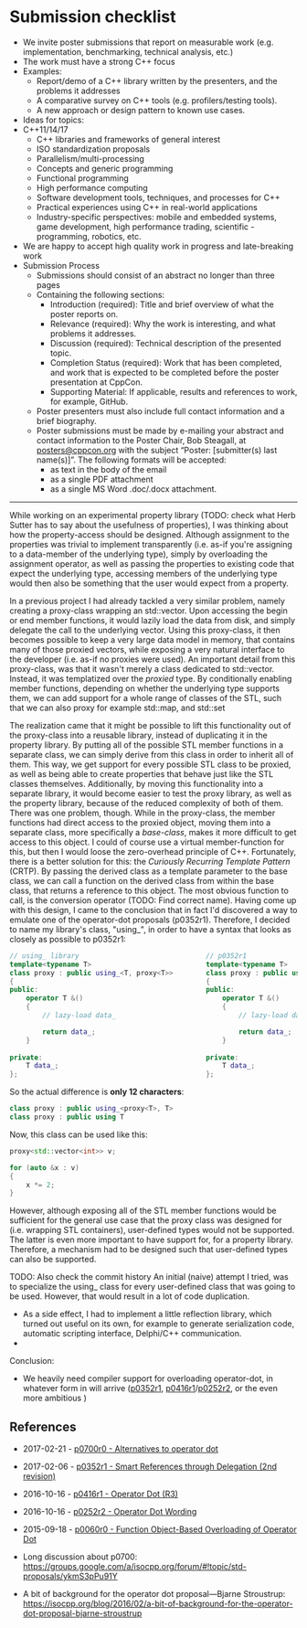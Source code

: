 Submission checklist
====================
- We invite poster submissions that report on measurable work (e.g. implementation, benchmarking, technical analysis, etc.)
- The work must have a strong C++ focus
- Examples:
    + Report/demo of a C++ library written by the presenters, and the problems it addresses
    + A comparative survey on C++ tools (e.g. profilers/testing tools).
    + A new approach or design pattern to known use cases.
- Ideas for topics:
- C++11/14/17
    + C++ libraries and frameworks of general interest
    + ISO standardization proposals
    + Parallelism/multi-processing
    + Concepts and generic programming
    + Functional programming
    + High performance computing
    + Software development tools, techniques, and processes for C++
    + Practical experiences using C++ in real-world applications
    + Industry-specific perspectives: mobile and embedded systems, game development, high performance trading, scientific - programming, robotics, etc.
- We are happy to accept high quality work in progress and late-breaking work
- Submission Process
    + Submissions should consist of an abstract no longer than three pages
    + Containing the following sections:
        * Introduction (required): Title and brief overview of what the poster reports on.
        * Relevance (required): Why the work is interesting, and what problems it addresses.
        * Discussion (required): Technical description of the presented topic.
        * Completion Status (required): Work that has been completed, and work that is expected to be completed before the poster presentation at CppCon.
        * Supporting Material: If applicable, results and references to work, for example, GitHub.
    + Poster presenters must also include full contact information and a brief biography.
    + Poster submissions must be made by e-mailing your abstract and contact information to the Poster Chair, Bob Steagall, at posters@cppcon.org with the subject “Poster: [submitter(s) last name(s)]”. The following formats will be accepted:
        * as text in the body of the email
        * as a single PDF attachment
        * as a single MS Word .doc/.docx attachment.


-----------------
While working on an experimental property library (TODO: check what Herb Sutter has to say about the usefulness of properties), I was thinking about how the property-access should be designed.
Although assignment to the properties was trivial to implement transparently (i.e. as-if you're assigning to a data-member of the underlying type), simply by overloading the assignment operator, as well as passing the properties to existing code that expect the underlying type, accessing members of the underlying type would then also be something that the user would expect from a property.

In a previous project I had already tackled a very similar problem, namely creating a proxy-class wrapping an std::vector. Upon accessing the begin or end member functions, it would lazily load the data from disk, and simply delegate the call to the underlying vector. Using this proxy-class, it then becomes possible to keep a very large data model in memory, that contains many of those proxied vectors, while exposing a very natural interface to the developer (i.e. as-if no proxies were used).
An important detail from this proxy-class, was that it wasn't merely a class dedicated to std::vector. Instead, it was templatized over the _proxied_ type. By conditionally enabling member functions, depending on whether the underlying type supports them, we can add support for a whole range of classes of the STL, such that we can also proxy for example std::map, and std::set

The realization came that it might be possible to lift this functionality out of the proxy-class into a reusable library, instead of duplicating it in the property library.
By putting all of the possible STL member functions in a separate class, we can simply derive from this class in order to inherit all of them. This way, we get support for every possible STL class to be proxied, as well as being able to create properties that behave just like the STL classes themselves.
Additionally, by moving this functionality into a separate library, it would become easier to test the proxy library, as well as the property library, because of the reduced complexity of both of them.
There was one problem, though. While in the proxy-class, the member functions had direct access to the proxied object, moving them into a separate class, more specifically a _base-class_, makes it more difficult to get access to this object. I could of course use a virtual member-function for this, but then I would loose the zero-overhead principle of C++. Fortunately, there is a better solution for this: the _Curiously Recurring Template Pattern_ (CRTP). By passing the derived class as a template parameter to the base class, we can call a function on the derived class from within the base class, that returns a reference to this object. The most obvious function to call, is the conversion operator (TODO: Find correct name).
Having come up with this design, I came to the conclusion that in fact I'd discovered a way to emulate one of the operator-dot proposals (p0352r1). Therefore, I decided to name my library's class, "using_", in order to have a syntax that looks as closely as possible to p0352r1:

```c++
// using_ library                               // p0352r1
template<typename T>                            template<typename T>
class proxy : public using_<T, proxy<T>>        class proxy : public using T
{                                               {
public:                                         public:
    operator T &()                                  operator T &()
    {                                               {
        // lazy-load data_                              // lazy-load data_

        return data_;                                   return data_;
    }                                               }
    
private:                                        private:
    T data_;                                        T data_;
};                                              };
```

So the actual difference is **only 12 characters**:
```c++
class proxy : public using_<proxy<T>, T>
class proxy : public using T
```

Now, this class can be used like this:
```c++
proxy<std::vector<int>> v;

for (auto &x : v)
{
    x *= 2;
}
```

However, although exposing all of the STL member functions would be sufficient for the general use case that the proxy class was designed for (i.e. wrapping STL containers), user-defined types would not be supported. The latter is even more important to have support for, for a property library. Therefore, a mechanism had to be designed such that user-defined types can also be supported.

TODO: Also check the commit history
An initial (naive) attempt I tried, was to specialize the using_ class for every user-defined class that was going to be used. However, that would result in a lot of code duplication.

- As a side effect, I had to implement a little reflection library, which turned out useful on its own, for example to generate serialization code, automatic scripting interface, Delphi/C++ communication.
- 
Conclusion:
- We heavily need compiler support for overloading operator-dot, in whatever form in will arrive ([p0352r1](http://wg21.link/p0352r1), [p0416r1](http://wg21.link/p0416r1)/[p0252r2](http://wg21.link/p0252r2), or the even more ambitious )

References
----------
- 2017-02-21 - [p0700r0 - Alternatives to operator dot](http://wg21.link/p0700r0)
- 2017-02-06 - [p0352r1 - Smart References through Delegation (2nd revision)](http://wg21.link/p0352r1)
- 2016-10-16 - [p0416r1 - Operator Dot (R3)](http://wg21.link/p0416r1)
- 2016-10-16 - [p0252r2 - Operator Dot Wording](http://wg21.link/p0252r2)
- 2015-09-18 - [p0060r0 - Function Object-Based Overloading of Operator Dot](http://wg21.link/p0060r0)

- Long discussion about p0700: https://groups.google.com/a/isocpp.org/forum/#!topic/std-proposals/ykmS3pPu91Y
- A bit of background for the operator dot proposal—Bjarne Stroustrup: https://isocpp.org/blog/2016/02/a-bit-of-background-for-the-operator-dot-proposal-bjarne-stroustrup
